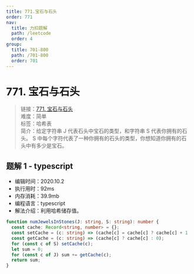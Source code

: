 ```yaml
---
title: 771.宝石与石头
order: 771
nav:
  title: 力扣题解
  path: /leetcode
  order: 4
group:
  title: 701-800
  path: /701-800
  order: 701
---
```


# 771. 宝石与石头

> 链接：[771. 宝石与石头](https://leetcode-cn.com/problems/jewels-and-stones/)  
> 难度：简单  
> 标签：哈希表  
> 简介：给定字符串 J 代表石头中宝石的类型，和字符串 S 代表你拥有的石头。 S 中每个字符代表了一种你拥有的石头的类型，你想知道你拥有的石头中有多少是宝石。

## 题解 1 - typescript

- 编辑时间：2020.10.2
- 执行用时：92ms
- 内存消耗：39.9mb
- 编程语言：typescript
- 解法介绍：利用哈希储存值。

```typescript
function numJewelsInStones(J: string, S: string): number {
  const cache: Record<string, number> = {};
  const setCache = (c: string) => (cache[c] = cache[c] ? cache[c] + 1 : 1);
  const getCache = (c: string) => (cache[c] ? cache[c] : 0);
  for (const c of S) setCache(c);
  let sum = 0;
  for (const c of J) sum += getCache(c);
  return sum;
}
```
